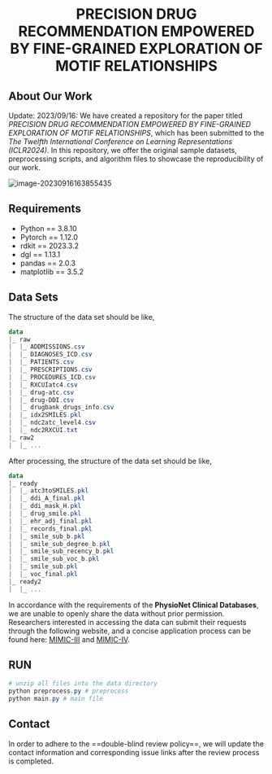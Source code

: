 <h1 align="center"> PRECISION DRUG RECOMMENDATION EMPOWERED
BY FINE-GRAINED EXPLORATION OF MOTIF RELATIONSHIPS </h1>

## About Our Work

Update: 2023/09/16: We have created a repository for the paper titled *PRECISION DRUG RECOMMENDATION EMPOWERED BY FINE-GRAINED EXPLORATION OF MOTIF RELATIONSHIPS*, which has been submitted to the *The Twelfth International Conference on Learning Representations (ICLR2024)*. In this repository, we offer the original sample datasets, preprocessing scripts, and algorithm files to showcase the reproducibility of our work.

![image-20230916163855435](https://s2.loli.net/2023/09/16/NfG4LQew7V53UEM.png)

## Requirements

- Python == 3.8.10
- Pytorch == 1.12.0
- rdkit == 2023.3.2
- dgl == 1.13.1
- pandas == 2.0.3
- matplotlib == 3.5.2

## Data Sets

The structure of the data set should be like,

```powershell
data
|_ raw
|  |_ ADDMISSIONS.csv
|  |_ DIAGNOSES_ICD.csv
|  |_ PATIENTS.csv
|  |_ PRESCRIPTIONS.csv
|  |_ PROCEDURES_ICD.csv
|  |_ RXCUIatc4.csv
|  |_ drug-atc.csv
|  |_ drug-DDI.csv
|  |_ drugbank_drugs_info.csv
|  |_ idx2SMILES.pkl
|  |_ ndc2atc_level4.csv
|  |_ ndc2RXCUI.txt
|_ raw2
|  |_ ...
```

After processing, the structure of the data set should be like,

```powershell
data
|_ ready
|  |_ atc3toSMILES.pkl
|  |_ ddi_A_final.pkl
|  |_ ddi_mask_H.pkl
|  |_ drug_smile.pkl
|  |_ ehr_adj_final.pkl
|  |_ records_final.pkl
|  |_ smile_sub_b.pkl
|  |_ smile_sub_degree_b.pkl
|  |_ smile_sub_recency_b.pkl
|  |_ smile_sub_voc_b.pkl
|  |_ smile_sub.pkl
|  |_ voc_final.pkl
|_ ready2
|  |_ ...
```

In accordance with the requirements of the **PhysioNet Clinical Databases**, we are unable to openly share the data without prior permission. Researchers interested in accessing the data can submit their requests through the following website, and a concise application process can be found here: [MIMIC-III](https://physionet.org/content/mimiciii/1.4/) and [MIMIC-IV](https://physionet.org/content/mimiciv/2.2/).

## RUN

```powershell
# unzip all files into the data directory
python preprocess.py # preprocess
python main.py # main file
```

## Contact

In order to adhere to the ==double-blind review policy==, we will update the contact information and corresponding issue links after the review process is completed.
